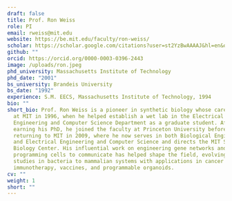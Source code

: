 ```yaml
---
draft: false
title: Prof. Ron Weiss
role: PI
email: rweiss@mit.edu
website: https://be.mit.edu/faculty/ron-weiss/
scholar: https://scholar.google.com/citations?user=st2YzBwAAAAJ&hl=en&oi=ao
github: ""
orcid: https://orcid.org/0000-0003-0396-2443
image: /uploads/ron.jpeg
phd_university: Massachusetts Institute of Technology
phd_date: "2001"
bs_university: Brandeis University
bs_date: "1992"
experience: S.M. EECS, Massachusetts Institute of Technology, 1994
bio: ""
short_bio: Prof. Ron Weiss is a pioneer in synthetic biology whose career began
  at MIT in 1996, when he helped establish a wet lab in the Electrical
  Engineering and Computer Science Department as a graduate student. After
  earning his PhD, he joined the faculty at Princeton University before
  returning to MIT in 2009, where he now serves in both Biological Engineering
  and Electrical Engineering and Computer Science and directs the MIT Synthetic
  Biology Center. His influential work on engineering gene networks and
  programming cells to communicate has helped shape the field, evolving from
  studies in bacteria to mammalian systems with applications in cancer
  immunotherapy, vaccines, and programmable organoids.
cv: ""
weight: 1
short: ""
---
```

